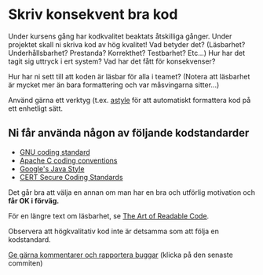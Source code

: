 # Skriv konsekvent bra kod

Under kursens gång har kodkvalitet beaktats åtskilliga gånger.
Under projektet skall ni skriva kod av hög kvalitet! Vad betyder
det? (Läsbarhet? Underhållsbarhet? Prestanda? Korrekthet?
Testbarhet? Etc...) Hur har det tagit sig uttryck i ert system?
Vad har det fått för konsekvenser?

Hur har ni sett till att koden är läsbar för alla i teamet?
(Notera att läsbarhet är mycket mer än bara formattering och var
måsvingarna sitter...)

Använd gärna ett verktyg (t.ex.
[astyle](http://astyle.sourceforge.net/astyle.html) för att
automatiskt formattera kod på ett enhetligt sätt.


## Ni får använda någon av följande kodstandarder

* [GNU coding standard](https://www.gnu.org/prep/standards/standards.pdf)
* [Apache C coding conventions](http://httpd.apache.org/dev/styleguide.html)
* [Google's Java Style](https://google-styleguide.googlecode.com/svn/trunk/javaguide.html)
* [CERT Secure Coding Standards](https://www.securecoding.cert.org/confluence/display/seccode/CERT+C+Coding+Standard)

Det går bra att välja en annan om man har en bra och utförlig
motivation och **får OK i förväg.**

För en längre text om läsbarhet, se [The Art of Readable Code](http://www.goodreads.com/book/show/8677004-the-art-of-readable-code).

Observera att högkvalitativ kod inte är detsamma som att följa en kodstandard.

[Ge gärna kommentarer och rapportera buggar](https://github.com/IOOPM-UU/achievements/commits/master/Y65.md) (klicka på den senaste commiten)
